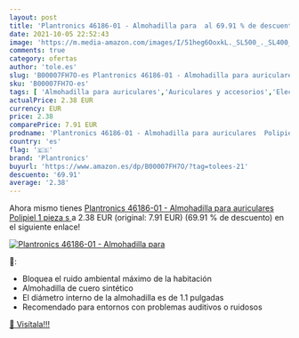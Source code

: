 ```yaml
---
layout: post
title: 'Plantronics 46186-01 - Almohadilla para  al 69.91 % de descuento'
date: 2021-10-05 22:52:43
image: 'https://m.media-amazon.com/images/I/51heg6OoxkL._SL500_._SL400_.jpg'
comments: true
category: ofertas
author: 'tole.es'
slug: 'B00007FH7O-es Plantronics 46186-01 - Almohadilla para auriculares...'
sku: 'B00007FH7O-es'
tags: [ 'Almohadilla para auriculares','Auriculares y accesorios','Electrónica','auriculares','plantronics', ]
actualPrice: 2.38 EUR
currency: EUR
price: 2.38
comparePrice: 7.91 EUR
prodname: 'Plantronics 46186-01 - Almohadilla para auriculares  Polipiel  1 pieza s  '
country: 'es'
flag: '🇪🇸'
brand: 'Plantronics'
buyurl: 'https://www.amazon.es/dp/B00007FH7O/?tag=tolees-21'
descuento: '69.91'
average: '2.38'
---
```


Ahora mismo tienes [Plantronics 46186-01 - Almohadilla para auriculares  Polipiel  1 pieza s  ](https://www.amazon.es/dp/B00007FH7O/?tag=tolees-21) a 2.38 EUR (original: 7.91 EUR) (69.91 %  de descuento) en el siguiente enlace!

[![Plantronics 46186-01 - Almohadilla para ](https://m.media-amazon.com/images/I/51heg6OoxkL._SL500_._SL400_.jpg)](https://www.amazon.es/dp/B00007FH7O/?tag=tolees-21)

🔎:

- Bloquea el ruido ambiental máximo de la habitación
- Almohadilla de cuero sintético
- El diámetro interno de la almohadilla es de 1.1 pulgadas
- Recomendado para entornos con problemas auditivos o ruidosos

[🛒 Visítala!!!](https://www.amazon.es/dp/B00007FH7O/?tag=tolees-21)

